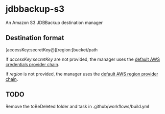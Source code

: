 # jdbbackup-s3
An Amazon S3 JDBBackup destination manager

## Destination format
\[accessKey:secretKey@\]\[region:\]bucket/path

If *accessKey:secretKey* are not provided, the manager uses the [default AWS credentials provider chain](https://docs.aws.amazon.com/AWSJavaSDK/latest/javadoc/com/amazonaws/auth/DefaultAWSCredentialsProviderChain.html).

If *region* is not provided, the manager uses the [default AWS region provider chain](https://sdk.amazonaws.com/java/api/latest/software/amazon/awssdk/regions/providers/DefaultAwsRegionProviderChain.html).

## TODO
Remove the toBeDeleted folder and task in .github/workflows/build.yml
